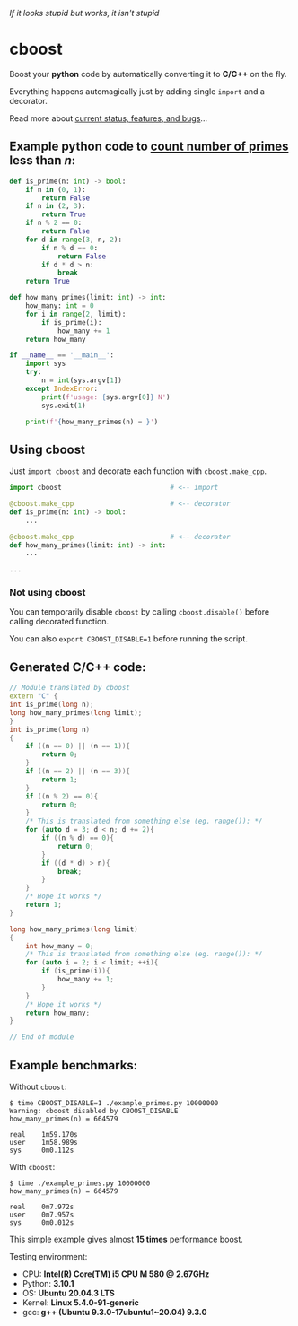 _If it looks stupid but works, it isn't stupid_

# cboost

Boost your **python** code by automatically converting it to **C/C++** on the fly.

Everything happens automagically just by adding single `import` and a decorator.

Read more about [current status, features, and bugs](TODO.md)...

## Example python code to [count number of primes](https://en.wikipedia.org/wiki/Prime-counting_function) less than *n*:

```python
def is_prime(n: int) -> bool:
    if n in (0, 1):
        return False
    if n in (2, 3):
        return True
    if n % 2 == 0:
        return False
    for d in range(3, n, 2):
        if n % d == 0:
            return False
        if d * d > n:
            break
    return True

def how_many_primes(limit: int) -> int:
    how_many: int = 0
    for i in range(2, limit):
        if is_prime(i):
            how_many += 1
    return how_many

if __name__ == '__main__':
    import sys
    try:
        n = int(sys.argv[1])
    except IndexError:
        print(f'usage: {sys.argv[0]} N')
        sys.exit(1)

    print(f'{how_many_primes(n) = }')
```

## Using cboost

Just `import cboost` and decorate each function with `cboost.make_cpp`.

```python
import cboost                           # <-- import

@cboost.make_cpp                        # <-- decorator
def is_prime(n: int) -> bool:
    ...

@cboost.make_cpp                        # <-- decorator
def how_many_primes(limit: int) -> int:
    ...

...
```

### Not using cboost

You can temporarily disable `cboost` by calling `cboost.disable()` before calling decorated function.

You can also `export CBOOST_DISABLE=1` before running the script.

## Generated C/C++ code:
```cpp
// Module translated by cboost
extern "C" {
int is_prime(long n);
long how_many_primes(long limit);
}
int is_prime(long n)
{
    if ((n == 0) || (n == 1)){
        return 0;
    }
    if ((n == 2) || (n == 3)){
        return 1;
    }
    if ((n % 2) == 0){
        return 0;
    }
    /* This is translated from something else (eg. range()): */
    for (auto d = 3; d < n; d += 2){
        if ((n % d) == 0){
            return 0;
        }
        if ((d * d) > n){
            break;
        }
    }
    /* Hope it works */
    return 1;
}

long how_many_primes(long limit)
{
    int how_many = 0;
    /* This is translated from something else (eg. range()): */
    for (auto i = 2; i < limit; ++i){
        if (is_prime(i)){
            how_many += 1;
        }
    }
    /* Hope it works */
    return how_many;
}

// End of module
```

## Example benchmarks:

Without `cboost`:
```
$ time CBOOST_DISABLE=1 ./example_primes.py 10000000
Warning: cboost disabled by CBOOST_DISABLE
how_many_primes(n) = 664579

real	1m59.170s
user	1m58.989s
sys     0m0.112s
```

With `cboost`:
```
$ time ./example_primes.py 10000000
how_many_primes(n) = 664579

real	0m7.972s
user	0m7.957s
sys     0m0.012s
```

This simple example gives almost **15 times** performance boost.

Testing environment:
- CPU: **Intel(R) Core(TM) i5 CPU M 580  @ 2.67GHz**
- Python: **3.10.1**
- OS: **Ubuntu 20.04.3 LTS**
- Kernel: **Linux 5.4.0-91-generic**
- gcc: **g++ (Ubuntu 9.3.0-17ubuntu1~20.04) 9.3.0**

